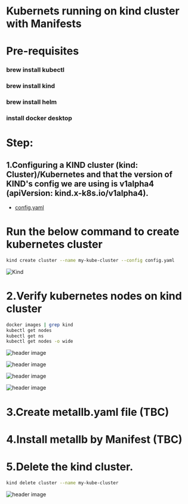 # Kubernets running on kind cluster with Manifests
# Pre-requisites
### brew install kubectl
### brew install kind
### brew install helm
### install docker desktop

# Step:
## 1.Configuring a KIND cluster (kind: Cluster)/Kubernetes and that the version of KIND's config we are using is v1alpha4 (apiVersion: kind.x-k8s.io/v1alpha4).

- [config.yaml](./config.yaml)

# Run the below command to create kubernetes cluster
```bash
kind create cluster --name my-kube-cluster --config config.yaml
```

![Kind](kind.PNG)

# 2.Verify kubernetes nodes on kind cluster

```bash
docker images | grep kind
kubectl get nodes
kubectl get ns
kubectl get nodes -o wide
```

![header image](./nodes.png)

![header image](./svc.png)

![header image](./namespace.png)

![header image](./docker.png)

# 3.Create metallb.yaml file (TBC)
# 4.Install metallb by Manifest (TBC)



# 5.Delete the kind cluster.


```bash
kind delete cluster --name my-kube-cluster
```

![header image](./deletecluster.png)
